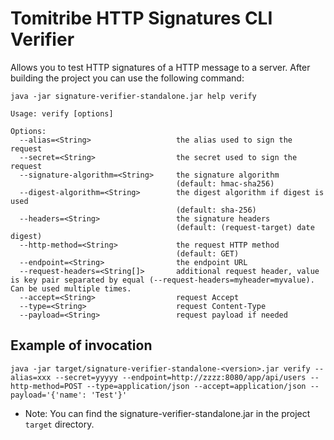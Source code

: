 # Tomitribe HTTP Signatures CLI Verifier

Allows you to test HTTP signatures of a HTTP message to a server. After building the project you can use the following command:

```java -jar signature-verifier-standalone.jar help verify```

    Usage: verify [options]
    
    Options: 
      --alias=<String>                   the alias used to sign the request
      --secret=<String>                  the secret used to sign the request
      --signature-algorithm=<String>     the signature algorithm
                                         (default: hmac-sha256)
      --digest-algorithm=<String>        the digest algorithm if digest is used
                                         (default: sha-256)
      --headers=<String>                 the signature headers
                                         (default: (request-target) date digest)
      --http-method=<String>             the request HTTP method
                                         (default: GET)
      --endpoint=<String>                the endpoint URL
      --request-headers=<String[]>       additional request header, value is key pair separated by equal (--request-headers=myheader=myvalue). Can be used multiple times.
      --accept=<String>                  request Accept
      --type=<String>                    request Content-Type
      --payload=<String>                 request payload if needed


## Example of invocation 

```java -jar target/signature-verifier-standalone-<version>.jar verify --alias=xxx --secret=yyyyy --endpoint=http://zzzz:8080/app/api/users --http-method=POST --type=application/json --accept=application/json --payload='{'name': 'Test'}'```

* Note: You can find the signature-verifier-standalone.jar in the project ```target``` directory.